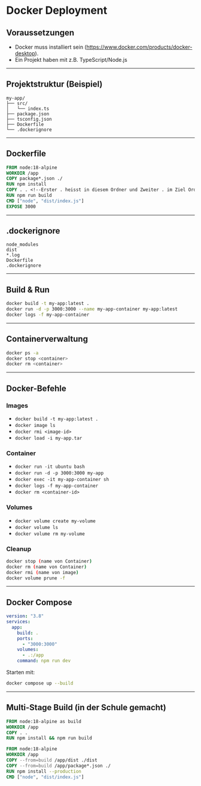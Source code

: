 # Docker Deployment

## Voraussetzungen

- Docker muss installiert sein (https://www.docker.com/products/docker-desktop).
- Ein Projekt haben mit z.B. TypeScript/Node.js

---

## Projektstruktur (Beispiel)

```
my-app/
├── src/
│   └── index.ts
├── package.json
├── tsconfig.json
├── Dockerfile
└── .dockerignore
```

---

## Dockerfile

```Dockerfile
FROM node:18-alpine
WORKDIR /app
COPY package*.json ./
RUN npm install
COPY . . <!--Erster . heisst in diesem Ordner und Zweiter . im Ziel Ordner.-->
RUN npm run build
CMD ["node", "dist/index.js"]
EXPOSE 3000
```

---

## .dockerignore

```
node_modules
dist
*.log
Dockerfile
.dockerignore
```

---

## Build & Run

```bash
docker build -t my-app:latest .
docker run -d -p 3000:3000 --name my-app-container my-app:latest
docker logs -f my-app-container
```

---

## Containerverwaltung

```bash
docker ps -a
docker stop <container>
docker rm <container>
```

---

## Docker-Befehle

### Images

- `docker build -t my-app:latest .`
- `docker image ls`
- `docker rmi <image-id>`
- `docker load -i my-app.tar`

### Container

- `docker run -it ubuntu bash`
- `docker run -d -p 3000:3000 my-app`
- `docker exec -it my-app-container sh`
- `docker logs -f my-app-container`
- `docker rm <container-id>`

### Volumes

- `docker volume create my-volume`
- `docker volume ls`
- `docker volume rm my-volume`

### Cleanup

```bash
docker stop (name von Container)
docker rm (name von Container)
docker rmi (name von image)
docker volume prune -f
```

---

## Docker Compose

```yaml
version: "3.8"
services:
  app:
    build: .
    ports:
      - "3000:3000"
    volumes:
      - .:/app
    command: npm run dev
```

Starten mit:

```bash
docker compose up --build
```

---

## Multi-Stage Build (in der Schule gemacht)

```Dockerfile
FROM node:18-alpine as build
WORKDIR /app
COPY . .
RUN npm install && npm run build

FROM node:18-alpine
WORKDIR /app
COPY --from=build /app/dist ./dist
COPY --from=build /app/package*.json ./
RUN npm install --production
CMD ["node", "dist/index.js"]
```
